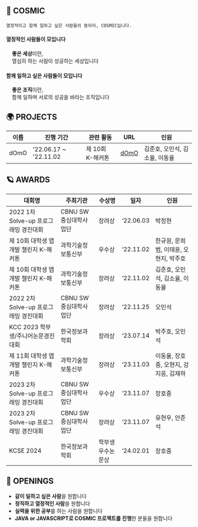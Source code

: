 ## 💫 COSMIC
```현재 회장의 슬로건
열정적이고 함께 일하고 싶은 사람들의 동아리, COSMIC입니다.
```
#### 열정적인 사람들이 모입니다
&nbsp;&nbsp;&nbsp;&nbsp;**좋은 세상**이란, <br/>
&nbsp;&nbsp;&nbsp;&nbsp;열심히 하는 사람이 성공하는 세상입니다

#### 함께 일하고 싶은 사람들이 모입니다
&nbsp;&nbsp;&nbsp;&nbsp;**좋은 조직**이란, <br/>
&nbsp;&nbsp;&nbsp;&nbsp;함께 일하며 서로의 성공을 바라는 조직입니다

## 🌍 PROJECTS
| 이름 | 진행 기간 | 관련 활동 | URL | 인원 |
| --- | --- | --- | --- | --- |
| dOmO | '22.06.17 ~ '22.11.02 | 제 10회 K-해커톤 | [dOmO](https://github.com/junhoprog/COSBE_dOmO) | 김준호, 오민석, 김소율, 이동율 |


## 🪐 AWARDS
| 대회명 | 주최기관 | 수상명 | 일자 | 인원 |
| --- | --- | --- | --- | --- |
| 2022 1차 Solve-up 프로그래밍 경진대회 | CBNU SW중심대학사업단 | 장려상 | ‘22.06.03 | 박정현 |
| 제 10회 대학생 앱 개발 챌린지 K-해커톤 | 과학기술정보통신부 | 우수상 | ‘22.11.02 | 한규원, 문희범, 이태윤, 오현지, 박주호 |
| 제 10회 대학생 앱 개발 챌린지 K-해커톤 | 과학기술정보통신부 | 장려상 | ‘22.11.02 | 김준호, 오민석, 김소율, 이동율 |
| 2022 2차 Solve-up 프로그래밍 경진대회 | CBNU SW중심대학사업단 | 장려상 | ‘22.11.25 | 오민석 |
| KCC 2023 학부생/주니어논문경진대회 | 한국정보과학회 | 장려상 | ‘23.07.14 | 박주호, 오민석 |
| 제 11회 대학생 앱 개발 챌린지 K-해커톤 | 과학기술정보통신부 | 장려상 | ‘23.11.03 | 이동율, 장호중, 오현지, 강지웅, 김재하 |
| 2023 2차 Solve-up 프로그래밍 경진대회 | CBNU SW중심대학사업단 | 우수상 | ‘23.11.07 | 장호중 |
| 2023 2차 Solve-up 프로그래밍 경진대회 | CBNU SW중심대학사업단 | 장려상 | ‘23.11.07 | 유현우, 안준석 |
| KCSE 2024 | 한국정보과학회 | 학부생 우수논문상 | ‘24.02.01 | 장호중 |

## 🌌 OPENINGS
- **같이 일하고 싶은 사람**을 원합니다
- **정직하고 열정적인 사람**을 원합니다
- **실력을 위한 공부**를 하는 사람을 원합니다
- **JAVA or JAVASCRIPT로 COSMIC 프로젝트를 진행**한 분들을 원합니다
